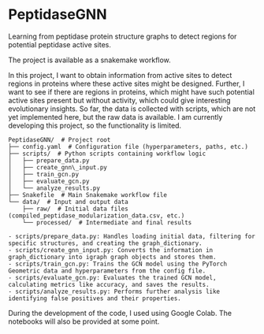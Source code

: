 # PeptidaseGNN
Learning from peptidase protein structure graphs to detect regions for potential peptidase active sites.

The project is available as a snakemake workflow.

In this project, I want to obtain information from active sites to detect regions in proteins where these active sites might be designed.
Further, I want to see if there are regions in proteins, which might have such potential active sites present but without activity, which
could give interesting evolutionary insights.
So far, the data is collected with scripts, which are not yet implemented here, but the raw data is available.
I am currently developing this project, so the functionality is limited.

````
PeptidaseGNN/  # Project root
├── config.yaml  # Configuration file (hyperparameters, paths, etc.)
├── scripts/  # Python scripts containing workflow logic
│   ├── prepare_data.py
│   ├── create_gnn\_input.py
│   ├── train_gcn.py
│   ├── evaluate_gcn.py
│   └── analyze_results.py
├── Snakefile  # Main Snakemake workflow file
└── data/  # Input and output data
    ├── raw/  # Initial data files (compiled_peptidase_modularization_data.csv, etc.)
    └── processed/  # Intermediate and final results
````


    - scripts/prepare_data.py: Handles loading initial data, filtering for specific structures, and creating the graph_dictionary.
    - scripts/create_gnn_input.py: Converts the information in graph_dictionary into igraph graph objects and stores them.
    - scripts/train_gcn.py: Trains the GCN model using the PyTorch Geometric data and hyperparameters from the config file.
    - scripts/evaluate_gcn.py: Evaluates the trained GCN model, calculating metrics like accuracy, and saves the results.
    - scripts/analyze_results.py: Performs further analysis like identifying false positives and their properties.



During the development of the code, I used using Google Colab. The notebooks will also be provided at some point.
